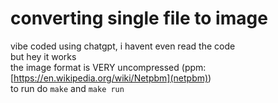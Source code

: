 # converting single file to image

vibe coded using chatgpt, i havent even read the code  
but hey it works  
the image format is VERY uncompressed (ppm: [https://en.wikipedia.org/wiki/Netpbm](netpbm))  
to run do `make` and `make run`  
